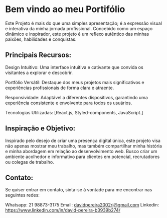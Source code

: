 # Bem vindo ao meu Portifólio



Este Projeto é mais do que uma simples apresentação; é a expressão visual e interativa da minha jornada profissional. Concebido como um espaço dinâmico e inspirador, este projeto é um reflexo autêntico das minhas paixões, habilidades e conquistas.


## Principais Recursos:
Design Intuitivo: Uma interface intuitiva e cativante que convida os visitantes a explorar e descobrir.

Portfólio Versátil: Destaque dos meus projetos mais significativos e experiências profissionais de forma clara e atraente.

Responsividade: Adaptável a diferentes dispositivos, garantindo uma experiência consistente e envolvente para todos os usuários.

Tecnologias Utilizadas: [React.js, Styled-components, JavaScript.]

## Inspiração e Objetivo:
Inspirado pelo desejo de criar uma presença digital única, este projeto visa não apenas mostrar meu trabalho, mas também compartilhar minha história e minha abordagem em relação ao desenvolvimento web. Busco criar um ambiente acolhedor e informativo para clientes em potencial, recrutadores ou colegas de trabalho.

## Contato:
Se quiser entrar em contato, sinta-se à vontade para me encontrar nas seguintes redes:

Whatsapp: 21 98873-3175
Email: davidpereira2002rj@gmail.com
Linkedin: https://www.linkedin.com/in/david-pereira-b3939b274/

<!-- This template provides a minimal setup to get React working in Vite with HMR and some ESLint rules.

Currently, two official plugins are available:

- [@vitejs/plugin-react](https://github.com/vitejs/vite-plugin-react/blob/main/packages/plugin-react/README.md) uses [Babel](https://babeljs.io/) for Fast Refresh
- [@vitejs/plugin-react-swc](https://github.com/vitejs/vite-plugin-react-swc) uses [SWC](https://swc.rs/) for Fast Refresh -->
